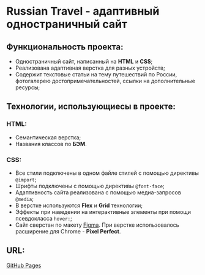 # __Russian Travel - адаптивный одностраничный сайт__

## __Функциональность проекта:__
* Одностраничный сайт, написанный на __HTML__ и __CSS__;
* Реализована адаптивная верстка для разных устройств;
* Содержит текстовые статьи на тему путешествий по России, фотогалерею достопримечательностей, ссылки на дополнительные ресурсы;

## __Технологии, использующиесы в проекте:__

### HTML:
* Семантическая верстка;
* Названия классов по __БЭМ__.

### CSS:
* Все стили подключены в одном файле стилей с помощью директивы `@import`;
* Шрифты подключены с помощью директивы `@font-face`;
* Адаптивность сайта реализована с помощью медиа-запросов `@media`;
* В верстке используются __Flex__ и __Grid__ технологии;
* Эффекты при наведении на интерактивные элементы при помощи псевдокласса `hover:`;
* Сайт сверстан по макету [Figma](https://www.figma.com/file/5S2WSbEFL6awjVWJ0NWL8Q/Sprint-3_-Russia-_-desktop-%2B-mobile). При верстке использовалось расширение для Chrome - __Pixel Perfect__.

## __URL:__
[GitHub Pages](https://staspanda.github.io/russian-travel/)